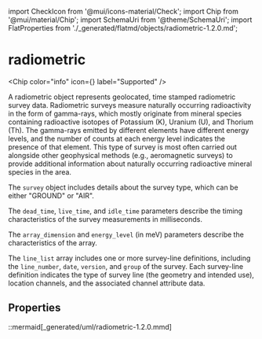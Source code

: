 import CheckIcon from '@mui/icons-material/Check';
import Chip from '@mui/material/Chip';
import SchemaUri from '@theme/SchemaUri';
import FlatProperties from './_generated/flatmd/objects/radiometric-1.2.0.md';

# radiometric

<Chip color="info" icon={<CheckIcon />} label="Supported" />
<SchemaUri uri="schema/objects/radiometric/1.2.0/radiometric.schema.json" />

A radiometric object represents geolocated, time stamped radiometric survey data. Radiometric surveys measure naturally occurring radioactivity in the form of gamma-rays, which mostly originate from mineral species containing radioactive isotopes of Potassium (K), Uranium (U), and Thorium (Th). The gamma-rays emitted by different elements have different energy levels, and the number of counts at each energy level indicates the presence of that element. This type of survey is most often carried out alongside other geophysical methods (e.g., aeromagnetic surveys) to provide additional information about naturally occurring radioactive mineral species in the area.

The `survey` object includes details about the survey type, which can be either "GROUND" or "AIR".

The `dead_time`, `live_time`, and `idle_time` parameters describe the timing characteristics of the survey measurements in milliseconds.

The `array_dimension` and `energy_level` (in meV) parameters describe the characteristics of the array.

The `line_list` array includes one or more survey-line definitions, including the `line_number`, `date`, `version`, and `group` of the survey. Each survey-line definition indicates the type of survey line (the geometry and intended use), location channels, and the associated channel attribute data.

## Properties

<FlatProperties />

::mermaid[_generated/uml/radiometric-1.2.0.mmd]

